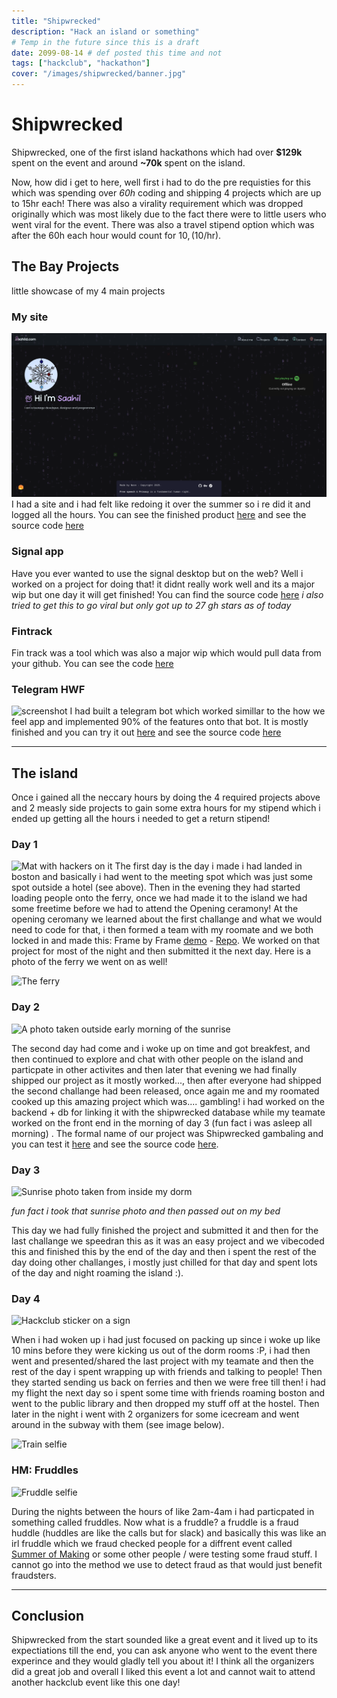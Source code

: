 ```yaml
---
title: "Shipwrecked"
description: "Hack an island or something"
# Temp in the future since this is a draft
date: 2099-08-14 # def posted this time and not
tags: ["hackclub", "hackathon"]
cover: "/images/shipwrecked/banner.jpg"
---
```


# Shipwrecked

Shipwrecked, one of the first island hackathons which had over **$129k** spent on the event and around **~70k** spent on the island.

Now, how did i get to here, well first i had to do the pre requisties for this which was spending over _60h_ coding and shipping 4 projects which are up to 15hr each! There was also a virality requirement which was dropped originally which was most likely due to the fact there were to little users who went viral for the event. There was also a travel stipend option which was after the 60h each hour would count for 10$, (10$/hr).

## The Bay Projects

little showcase of my 4 main projects

### My site
![screenshot](https://raw.githubusercontent.com/NeonGamerBot-QK/saahild.com/main/public/screenshot.png)
I had a site and i had felt like redoing it over the summer so i re did it and logged all the hours. You can see the finished product [here](https://saahild.com) and see the source code [here](https://github.com/NeonGamerBot-QK/saahild.com)

### Signal app

Have you ever wanted to use the signal desktop but on the web?
Well i worked on a project for doing that! it didnt really work well and its a major wip but one day it will get finished!
You can find the source code [here](https://github.com/NeonGamerBot-QK/signal-app)
_i also tried to get this to go viral but only got up to 27 gh stars as of today_

### Fintrack
Fin track was a tool which was also a major wip which would pull data from your github.
You can see the code [here](https://github.com/NeonGamerBot-QK/fintrack)
### Telegram HWF
![screenshot](https://raw.githubusercontent.com/NeonGamerBot-QK/telegram-hwf/master/screenshot.png)
I had built a telegram bot which worked simillar to the how we feel app and implemented 90% of the features onto that bot.
It is mostly finished and you can try it out [here](http://t.me/howwefeel00bot) and see the source code [here](https://github.com/NeonGamerBot-QK/telegram-hwf)

<hr />

## The island
Once i gained all the neccary hours by doing the 4 required projects above and 2 measly side projects to gain some extra hours for my stipend which i ended up getting all the hours i needed to get a return stipend!



### Day 1
<!-- image here or smt (prob the people sitting on the mat) -->
![Mat with hackers on it](/images/shipwrecked/mat.jpeg)
The first day is the day i made i had landed in boston and basically i had went to the meeting spot which was just some spot outside a hotel (see above). Then in the evening they had started loading people onto the ferry, once we had made it to the island we had some freetime before we had to attend the Opening ceramony! At the opening ceromany we learned about the first challange and what we would need to code for that, i then formed a team with my roomate and we both locked in and made this: Frame by Frame [demo](https://framebyframe-eight.vercel.app/) - [Repo](https://github.com/jleuth/framebyframe). We worked on that project for most of the night and then submitted it the next day. Here is a photo of the ferry we went on as well!
<!-- banner photo of ferry here -->
![The ferry](/images/shipwrecked/ferry.jpg)




### Day 2 
<!-- banner image of the sunrise if or the photos others have -->
![A photo taken outside early morning of the sunrise](/images/shipwrecked/sunrise_0.jpg)

The second day had come and i woke up on time and got breakfest, and then continued to explore and chat with other people on the island and particpate in other activites and then later that evening we had finally shipped our project as it mostly worked..., then after everyone had shipped the second challange had been released, once again me and my roomated cooked up this amazing project which was.... gambling! i had worked on the backend + db for linking it with the shipwrecked database while my teamate worked on the front end in the morning of day 3 (fun fact i was asleep all morning) . The formal name of our project was Shipwrecked gambaling and you can test it [here](https://shipwrecked-gamble.saahild.com/) and see the source code [here](https://github.com/NeonGamerBot-QK/shipwrecked-gambling).

### Day 3
<!-- i KNOW you have the sunrise today -->
![Sunrise photo taken from inside my dorm](/images/shipwrecked/sunrise_1.jpg)

_fun fact i took that sunrise photo and then passed out on my bed_

This day we had fully finished the project and submitted it and then for the last challange we speedran this as it was an easy project and we vibecoded this and finished this by the end of the day and then i spent the rest of the day doing other challanges, i mostly just chilled for that day and spent lots of the day and night roaming the island :).


### Day 4
<!-- sunrise of this day + smt else ig -->
![Hackclub sticker on a sign](/images/shipwrecked/hc_sign.jpg)

When i had woken up i had just focused on packing up since i woke up like 10 mins before they were kicking us out of the dorm rooms :P, i had then went and presented/shared the last project with my teamate and then the rest of the day i spent wrapping up with friends and talking to people! Then they started sending us back on ferries and then we were free till then! i had my flight the next day so i spent some time with friends roaming boston and went to the public library and then dropped my stuff off at the hostel. Then later in the night i went with 2 organizers for some icecream and went around in the subway with them (see image below). 

<!-- photo of the subway images -->
![Train selfie](/images/shipwrecked/train.jpg)


### HM: Fruddles
<!-- fruddle image -->
![Fruddle selfie](/images/shipwrecked/fruddle.jpg)

During the nights between the hours of like 2am-4am i had particpated in something called fruddles. Now what is a fruddle? a fruddle is a fraud huddle (huddles are like the calls but for slack) and basically this was like an irl fruddle which we fraud checked people for a diffrent event called [Summer of Making](https://summer.hackclub.com) or some other people / were testing some fraud stuff. I cannot go into the method we use to detect fraud as that would just benefit fraudsters.

<hr />

## Conclusion
Shipwrecked from the start sounded like a great event and it lived up to its expectiations till the end, you can ask anyone who went to the event there experince and they would gladly tell you about it! I think all the organizers did a great job and overall I liked this event a lot and cannot wait to attend another hackclub event like this one day! 